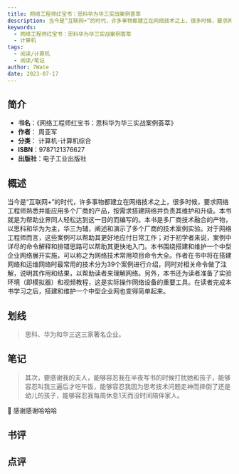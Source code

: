 ```yaml
---
title: 网络工程师红宝书：思科华为华三实战案例荟萃
description: 当今是“互联网+”的时代，许多事物都建立在网络技术之上，很多时候，要求网络工程师熟悉并能应用多个厂商的产品，按需求搭建网络并负责其维护和升级。本书就是为帮助业界同人轻松达到这一目的而编写的。本书是多厂商技术融合的产物，以思科和华为为主，华三为辅，阐述和演示
keywords:
  - 网络工程师红宝书：思科华为华三实战案例荟萃
  - 计算机
tags:
  - 阅读/计算机
  - 阅读/笔记
author: 7Wate
date: 2023-07-17
---
```


## 简介

- **书名**：《网络工程师红宝书：思科华为华三实战案例荟萃》
- **作者**： 周亚军
- **分类**： 计算机-计算机综合
- **ISBN**：9787121376627
- **出版社**：电子工业出版社

## 概述

当今是“互联网+”的时代，许多事物都建立在网络技术之上，很多时候，要求网络工程师熟悉并能应用多个厂商的产品，按需求搭建网络并负责其维护和升级。本书就是为帮助业界同人轻松达到这一目的而编写的。本书是多厂商技术融合的产物，以思科和华为为主，华三为辅，阐述和演示了多个厂商的技术案例实验。对于网络工程师而言，这些案例可以帮助其更好地应付日常工作；对于初学者来说，案例中详尽的命令解释和排错思路可以帮助其更快地入门。本书围绕搭建和维护一个中型企业网络展开实施，可以称之为网络技术常用项目命令大全。作者在书中将在搭建网络和运维网络时最常用的技术分为39个案例进行介绍，同时对相关命令做了注解，说明其作用和结果，以帮助读者来理解网络。另外，本书还为读者准备了实验环境（即模拟器）和视频教程，这是实际操作网络设备的重要工具。在读者完成本书学习之后，搭建和维护一个中型企业网也变得简单起来。

## 划线 
 

> 思科、华为和华三这三家著名企业。

## 笔记


> 其次，要感谢我的夫人，能够容忍我在半夜写书的时候打扰她和孩子，能够容忍叫我三遍后才吃午饭，能够容忍我因为思考技术问题走神而摔倒了还是幼儿的孩子，能够容忍我每周休息1天而没时间陪伴家人。

💭 感谢感谢哈哈哈

## 书评


## 点评
